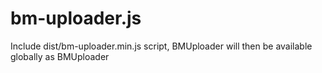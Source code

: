 # bm-uploader.js

Include dist/bm-uploader.min.js script, BMUploader will then be available globally as BMUploader
